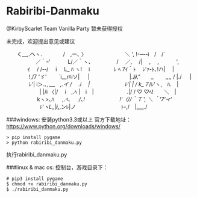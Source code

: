 Rabiribi-Danmaku
================================
@KirbyScarlet
Team Vanilla Party
暂未获得授权

未完成，欢迎提出意见或建议

　　く__,.ヘヽ.　　　　/　,ー､ 〉
　　　　　　　＼ ', !-─‐-i　/　/´
　　　　 　 ／｀ｰ'　　　 L/／｀ヽ､
　　　 　 /　 ／,　 /|　 ,　 ,　　　 ',
　　　　ｲ 　/ /-‐/　ｉ　L_ ﾊ ヽ!　 i
　　　　 ﾚ ﾍ 7ｲ｀ﾄ　 ﾚ'ｧ-ﾄ､!ハ|　 |
　　　　 !,/7 'ゞ'　　 ´i__rﾊiソ| 　 |　　　
　　　　 |.从"　　_　　 ,,,, / |./ 　 |
　　　　 ﾚ'| i＞.､,,__　_,.イ / 　.i 　|
　　　　　　 ﾚ'| | / k_７_/ﾚ'ヽ,　ﾊ.　|
　　　　　　 | |/i 〈|/　 i　,.ﾍ |　i　|
　　　　　　.|/ /   ♡      ♡ﾍ!　　＼　|
　　　 　 　 kヽ>､ﾊ 　 _,.ﾍ､ 　 /､!
　　　　　　 !'〈//｀Ｔ´', ＼ ｀'7'ｰr'
　　　　　　 ﾚ'ヽL__|___i,___,ンﾚ|ノ
　　　　　 　　　ﾄ-,/　|___./

###windows:
安装python3.3或以上
官方下载地址：https://www.python.org/downloads/windows/

    > pip install pygame
    > python rabiribi_danmaku.py
    
执行rabiribi_danmaku.py
    
###linux & mac os:
控制台，游戏目录下：

    # pip3 install pygame
    $ chmod +x rabiribi_danmaku.py
    $ ./rabiribi_danmaku.py
